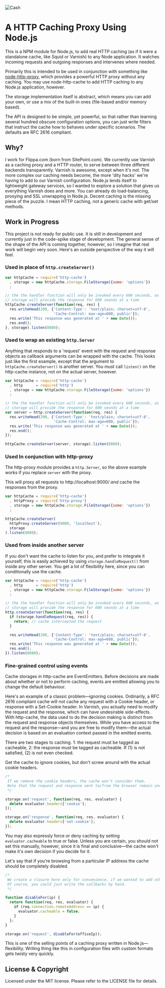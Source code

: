 <img src="https://raw.github.com/d11wtq/node-http-cache/master/cash.jpg"
  alt="Cash" title="You say cache, I say cache" />

# A HTTP Caching Proxy Using Node.js

This is a NPM module for Node.js, to add real HTTP caching (as if it were
a standalone cache, like Squid or Varnish) to any Node application.  It
watches incoming requests and outgoing responses and intervenes where needed.

Primarily this is intended to be used in conjunction with something like
[node-http-proxy](https://github.com/nodejitsu/node-http-proxy), which
provides a powerful HTTP proxy without any caching. You may use
node-http-cache to add HTTP caching to any Node.js application, however.

The storage implementation itself is abstract, which means you can add your
own, or use a mix of the built-in ones (file-based and/or memory based).

The API is designed to be simple, yet powerful, so that rather than learning
several hundred obscure configuration options, you can just write filters
that instruct the cache how to behaves under specific scenarios.  The
defaults are RFC 2616 compliant.

## Why?

I work for Flippa.com (born from SitePoint.com). We currently use Varnish
as a caching proxy and a HTTP router, to serve between three different
backends transparently. Varnish is awesome, except when it's not. The more
complex our caching needs become, the more 'dity hacks' we're having to add
to our Varnish configuration. Node.js lends itself to lightweight gateway
services, so I wanted to explore a solution that gives us everything Varnish
does and more. You can already do load-balancing, proxying and SSL unwrapping
in Node.js. Decent caching is the missing piece of the puzzle. I mean HTTP
caching, not a generic cache with get/set methods.

## Work in Progress

This project is not ready for public use. It is still in development and
currently just in the code-spike stage of development. The general sense of
the shape of the API is coming together, however, so I imagine that real work
will begin very soon.  Here's an outside perspective of the way it will feel.

### Used in place of `http.createServer()`

``` javascript
var httpCache = require('http-cache')
  , storage = new httpCache.storage.FileStorage({some: 'options'})
  ;

// the the handler function will only be invoked every 600 seconds, as the
// storage will provide the response for 600 seonds at a time
httpCache.createServer(function(req, res) {
  res.writeHead(200, {'Content-Type': 'text/plain; charset=utf-8',
                      'Cache-Control: max-age=600, public'});
  res.write('This response was generated at ' + new Date());
  res.end();
}, storage).listen(8080);
```

### Used to wrap an existing `http.Server`

Anything that responds to a 'request' event with the request and response
objects as callback arguments can be wrapped with the cache. This looks just
like the first example, except that the argument to `httpCache.createServer()`
is another server. You *must* call `listen()` on the http-cache instance, not
on the actual server, however.

``` javascript
var httpCache = require('http-cache')
  , http      = require('http')
  , storage = new httpCache.storage.FileStorage({some: 'options'})
  ;

// the the handler function will only be invoked every 600 seconds, as the
// storage will provide the response for 600 seonds at a time
var server = http.createServer(function(req, res) {
  res.writeHead(200, {'Content-Type': 'text/plain; charset=utf-8',
                      'Cache-Control: max-age=600, public'});
  res.write('This response was generated at ' + new Date());
  res.end();
});

httpCache.createServer(server, storage).listen(8080);
```

### Used In conjunction with http-proxy

The http-proxy module provides a `http.Server`, so the above example works
if you replace `server` with the proxy.

This will proxy all requests to http://localhost:9000/ *and* cache the responses
from the proxy.

``` javascript
var httpCache = require('http-cache')
  , httpProxy = require('http-proxy')
  , storage = new httpCache.storage.FileStorage({some: 'options'})
  ;

httpCache.createServer(
  httpProxy.createServer(9000, 'localhost'),
  storage
).listen(8080);
```

### Used from inside another server

If you don't want the cache to listen for you, and prefer to integrate it
yourself, this is easily achieved by using `storage.handleRequest()` from
inside any other server. You get a lot of flexibility here, since you can
conditionally use the cache.

``` javascript
var httpCache = require('http-cache')
  , http      = require('http')
  , storage = new httpCache.storage.FileStorage({some: 'options'})
  ;

// the the handler function will only be invoked every 600 seconds, as the
// storage will provide the response for 600 seonds at a time
http.createServer(function(req, res) {
  if (storage.handleRequest(req, res)) {
    return; // cache intercepted the request
  }

  res.writeHead(200, {'Content-Type': 'text/plain; charset=utf-8',
                      'Cache-Control: max-age=600, public'});
  res.write('This response was generated at ' + new Date());
  res.end();
}).listen(8080);
```

### Fine-grained control using events

Cache storages in http-cache are EventEmitters. Before decisions are made
about whether or not to perform caching, events are emitted allowing you to
change the default behaviour.

Here's an example of a classic problem—ignoring cookies. Ordinarily, a
RFC 2616 compliant cache will not cache any request with a Cookie header, or
response with a Set-Cookie header. In Varnish, you actually need to modify
the request and the response, which can have undesirable side-effects. With
http-cache, the data used to do the decision making is distinct from the
request and response objects themselves. While you have access to the request
and the response—and you are free to modify them—the actual decision is based
on an evaluation context passed in the emitted events.

There are two stages to caching. 1: the request must be tagged as cacheable,
2: the response must be tagged as cacheable. If (1) is not satisfied, (2) is
not even checked.

Get the cache to ignore cookies, but don't screw around with the actual
cookie headers.

``` javascript
/*
 If we remove the cookie headers, the cache won't consider them.
 Note that the request and response sent to/from the browser remain unchanged.
 */

storage.on('request', function(req, res, evaluator) {
  delete evaluator.headers['cookie'];
});

storage.on('response', function(req, res, evaluator) {
  delete evaluator.headers['set-cookie'];
});
```

You may also expressly force or deny caching by setting `evaluator.cacheable`
to true or false. Unless you are certain, you should not set this manually,
however, since it is final and conclusive—the cache won't make it's own
decision if you decide for it.

Let's say that if you're browsing from a particular IP address the cache
should be completely disabled.

``` javascript
/*
 We create a closure here only for convenience, if we wanted to add other IPs.
 Of course, you could just write the callbacks by hand.
 */

function disableFor(ip) {
  return function(req, res, evaluator) {
    if (req.connection.remoteAddress == ip) {
      evaluator.cacheable = false;
    }
  };
}

storage.on('request', disableFor(officeIp));
```

This is one of the selling points of a caching proxy written in
Node.js—flexibility. Writing thing like this in configuration files with
custom formats gets twisty very quickly.

## License & Copyright

Licensed under the MIT license. Please refer to the LICENSE file for details.

